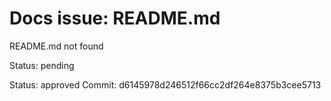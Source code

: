 # Docs issue: README.md

README.md not found

Status: pending

Status: approved
Commit: d6145978d246512f66cc2df264e8375b3cee5713
